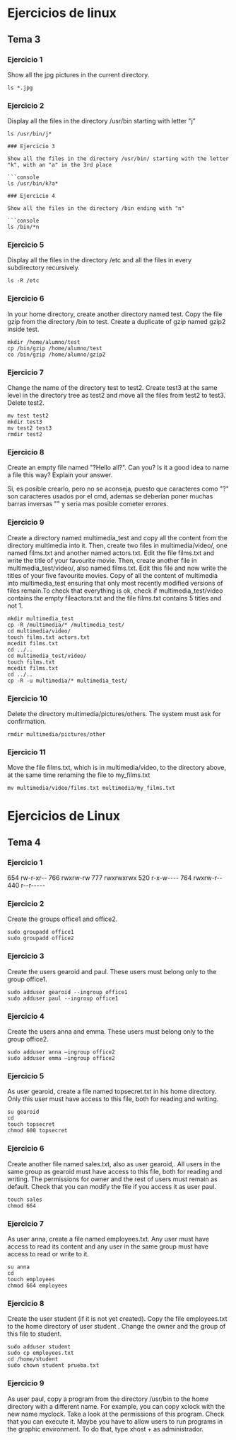 # Ejercicios de linux

## Tema 3

### Ejercicio 1

Show all the jpg pictures in the current directory.

```console
ls *.jpg
```

### Ejercicio 2

Display all the files in the directory /usr/bin starting with letter "j"

```console
ls /usr/bin/j*

### Ejercicio 3

Show all the files in the directory /usr/bin/ starting with the letter "k", with an "a" in the 3rd place

```console
ls /usr/bin/k?a*

### Ejercicio 4

Show all the files in the directory /bin ending with "n"

```console
ls /bin/*n
```

### Ejercicio 5

Display all the files in the directory /etc and all the files in every subdirectory recursively.

```console
ls -R /etc
```

### Ejercicio 6

In your home directory, create another directory named test. Copy the file gzip from the directory /bin to test. Create a duplicate of gzip named gzip2 inside test.

```console
mkdir /home/alumno/test
cp /bin/gzip /home/alumno/test
co /bin/gzip /home/alumno/gzip2
```

### Ejercicio 7

Change the name of the directory test to test2. Create test3 at the same level in the directory tree as test2 and move all the files from test2 to test3. Delete test2.

```console
mv test test2
mkdir test3
mv test2 test3
rmdir test2
```

### Ejercicio 8

Create an empty file named "?Hello all?". Can you? Is it a good idea to name a file this way? Explain your answer.

Si, es posible crearlo, pero no se aconseja, puesto que caracteres como "?" son caracteres usados por el cmd, ademas se deberían poner muchas barras inversas "\" y seria mas posible cometer errores.

### Ejercicio 9

Create a directory named multimedia_test and copy all the content from the directory multimedia into it. Then, create two files in multimedia/video/, one named films.txt and another named actors.txt. Edit the file films.txt and write the title of your favourite movie. Then, create another file in multimedia_test/video/, also named films.txt. Edit this file and now write the titles of your five favourite movies. Copy of all the content of multimedia into multimedia_test ensuring that only most recently modified versions of files remain.To check that
everything is ok, check if multimedia_test/video contains the empty fileactors.txt and the file films.txt contains 5 titles and not 1.

```console
mkdir multimedia_test
cp -R /multimedia/* /multimedia_test/
cd multimedia/video/
touch films.txt actors.txt
mcedit films.txt
cd ../..
cd multimedia_test/video/
touch films.txt
mcedit films.txt
cd ../..
cp -R -u multimedia/* multimedia_test/
```

### Ejercicio 10

Delete the directory multimedia/pictures/others. The system must ask for confirmation.

```console
rmdir multimedia/pictures/other
```

### Ejercicio 11

Move the file films.txt, which is in multimedia/video, to the directory above, at the same time renaming the file to my_films.txt

```console
mv multimedia/video/films.txt multimedia/my_films.txt
```

# Ejercicios de Linux 

## Tema 4

### Ejercicio 1

654   		rw-r-xr--
766   		rwxrw-rw
777   		rwxrwxrwx
520  		r-x-w----
764   		rwxrw-r--
440   		r--r-----

### Ejercicio 2

Create the groups office1 and office2.

```console
sudo groupadd office1
sudo groupadd office2
```

### Ejercicio 3

Create the users gearoid and paul. These users must belong only to the group
office1.

```console
sudo adduser gearoid --ingroup office1
sudo adduser paul --ingroup office1
```

### Ejercicio 4

Create the users anna and emma. These users must belong only to the group office2.

```console
sudo adduser anna –ingroup office2
sudo adduser emma –ingroup office2
```

### Ejercicio 5

As user gearoid, create a file named topsecret.txt in his home directory. Only
this user must have access to this file, both for reading and writing.

```console
su gearoid
cd
touch topsecret
chmod 600 topsecret
```

### Ejercicio 6

Create another file named sales.txt, also as user gearoid,. All users in the same group as gearoid must have access to this file, both for reading and writing. The permissions for owner and the rest of users must remain as default. Check that you can modify the file if you access it as user paul.

```console
touch sales
chmod 664
```

### Ejercicio 7

As user anna, create a file named employees.txt. Any user must have access to
read its content and any user in the same group must have access to read or write to it.

```console
su anna
cd
touch employees
chmod 664 employees
```
### Ejercicio 8

Create the user student (if it is not yet created). Copy the file employees.txt to the home directory of user student . Change the owner and the group of this file to student.

```console
sudo adduser student
sudo cp employees.txt
cd /home/student
sudo chown student prueba.txt
```

### Ejercicio 9

As user paul, copy a program from the directory /usr/bin to the home directory
with a different name. For example, you can copy xclock with the new name myclock. Take a look at the permissions of this program. Check that you can execute it. Maybe you have to allow users to run programs in the graphic environment. To do that, type xhost + as administrador.





